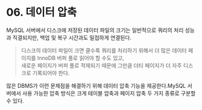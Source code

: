 # 06. 데이터 압축

MySQL 서버에서 디스크에 저장된 데이터 파일의 크기는 일반적으로 쿼리의 처리 성능과 직결되지만, 백업 및 복구 시간과도 밀접하게 연결된다.

> 디스크의 데이터 파일이 크면 클수록 쿼리를 처리하기 위해서 더 많은 데이터 페이지를 InnoDB 버퍼 풀로 읽어야 할 수도 있고, \
> 새로운 페이지가 버퍼 풀로 적재되기 때문에 그만큼 더티 페이지가 더 자주 디스크로 기록되어야 한다.

많은 DBMS가 이런 문제점을 해결하기 위해 데이터 압축 기능을 제공한다.MySQL 서버에서 사용 가능한 압축 방식은 크게 테이블 압축과 페이지 압축 두 가지 종류로 구분할 수 있다.

